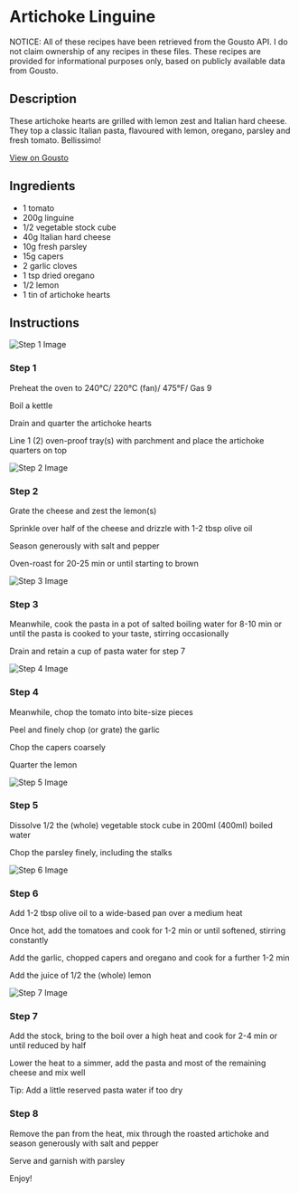 # Artichoke Linguine

NOTICE: All of these recipes have been retrieved from the Gousto API. I do not claim ownership of any recipes in these files. These recipes are provided for informational purposes only, based on publicly available data from Gousto.

## Description

These artichoke hearts are grilled with lemon zest and Italian hard cheese. They top a classic Italian pasta, flavoured with lemon, oregano, parsley and fresh tomato. Bellissimo!

[View on Gousto](https://www.gousto.co.uk/recipes/cookbook/artichoke-linguine)

## Ingredients

- 1 tomato
- 200g linguine
- 1/2 vegetable stock cube
- 40g Italian hard cheese
- 10g fresh parsley
- 15g capers
- 2 garlic cloves
- 1 tsp dried oregano
- 1/2 lemon
- 1 tin of artichoke hearts

## Instructions

![Step 1 Image](https://production-media.gousto.co.uk/cms/recipe-step-image/86.-step-1-x200.jpg)

### Step 1

Preheat the oven to 240&deg;C/ 220&deg;C (fan)/ 475&deg;F/ Gas 9


Boil a kettle


Drain and quarter the artichoke hearts


Line 1 <span class="text-danger">(2)</span> oven-proof tray<span class="text-danger">(s)</span> with parchment and place the artichoke quarters on top

![Step 2 Image](https://production-media.gousto.co.uk/cms/recipe-step-image/86.-step-2-x200.jpg)

### Step 2

Grate the cheese and zest the lemon<span class="text-danger">(s)</span>


Sprinkle over half of the cheese and drizzle with 1-2 tbsp olive oil


Season generously with salt and pepper


Oven-roast for 20-25 min or until starting to brown

![Step 3 Image](https://production-media.gousto.co.uk/cms/recipe-step-image/86.-step-3-x200.jpg)

### Step 3

Meanwhile, cook the pasta in a pot of salted boiling water for 8-10 min or until the pasta is cooked to your taste, stirring occasionally


Drain and retain a cup of pasta water for step 7

![Step 4 Image](https://production-media.gousto.co.uk/cms/recipe-step-image/86.-step-4-x200.jpg)

### Step 4

Meanwhile, chop the tomato into bite-size pieces


Peel and finely chop (or grate) the garlic


Chop the capers coarsely


Quarter the lemon

![Step 5 Image](https://production-media.gousto.co.uk/cms/recipe-step-image/86.-step-5-x200.jpg)

### Step 5

Dissolve 1/2 the <span class="text-danger">(whole)</span> vegetable stock cube in 200ml <span class="text-danger">(400ml)</span> boiled water


Chop the parsley finely, including the stalks

![Step 6 Image](https://production-media.gousto.co.uk/cms/recipe-step-image/86.-step-6-x200.jpg)

### Step 6

Add 1-2 tbsp olive oil to a wide-based pan over a medium heat


Once hot, add the tomatoes and cook for 1-2 min or until softened, stirring constantly


Add the garlic, chopped capers and oregano and cook for a further 1-2 min


Add the juice of 1/2 the <span class="text-danger">(whole)</span> lemon

![Step 7 Image](https://production-media.gousto.co.uk/cms/recipe-step-image/86.-step-7-x200.jpg)

### Step 7

Add the stock, bring to the boil over a high heat and cook for 2-4 min or until reduced by half


Lower the heat to a simmer, add the pasta and most of the remaining cheese and mix well


Tip: Add a little reserved pasta water if too dry

### Step 8

Remove the pan from the heat, mix through the roasted artichoke and season generously with salt and pepper


Serve and garnish with parsley


Enjoy!


